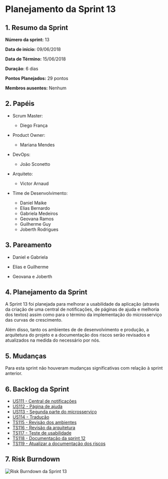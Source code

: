 # Planejamento da Sprint 13

## 1. Resumo da Sprint

__Número da sprint:__ 13

__Data de início:__ 09/06/2018

__Data de Término:__ 15/06/2018

__Duração__: 6 dias

__Pontos Planejados:__ 29 pontos

__Membros ausentes:__ Nenhum

## 2. Papéis

- Scrum Master:
  - Diego França

- Product Owner:
  - Mariana Mendes

- DevOps:
  - João Sconetto

- Arquiteto:
  - Victor Arnaud

- Time de Desenvolvimento:
  - Daniel Maike
  - Elias Bernardo
  - Gabriela Medeiros
  - Geovana Ramos
  - Guilherme Guy
  - Joberth Rodrigues

## 3. Pareamento

- Daniel e Gabriela

- Elias e Guilherme

- Geovana e Joberth

## 4. Planejamento da Sprint

A Sprint 13 foi planejada para melhorar a usabilidade da aplicação (através da criação de uma central de notificações, de páginas de ajuda e melhoria dos textos) assim como para o término da implementação do microsserviço das curvas de crescimento.

Além disso, tanto os ambientes de de desenvolvimento e produção, a arquitetura do projeto e a documentação dos riscos serão revisados e atualizados na medida do necessário por nós.

## 5. Mudanças

Para esta sprint não houveram mudanças significativas com relação à sprint anterior.

## 6. Backlog da Sprint

- [US111 - Central de notificações](https://github.com/fga-gpp-mds/2018.1-Dr-Down/issues/267)
- [US112 - Página de ajuda](https://github.com/fga-gpp-mds/2018.1-Dr-Down/issues/269)
- [US113 - Segunda parte do microsserviço](https://github.com/fga-gpp-mds/2018.1-Dr-Down/issues/268)
- [US114 - Tradução](https://github.com/fga-gpp-mds/2018.1-Dr-Down/issues/270)
- [TS115 - Revisão dos ambientes](https://github.com/fga-gpp-mds/2018.1-Dr-Down/issues/271)
- [TS116 - Revisão da arquitetura](https://github.com/fga-gpp-mds/2018.1-Dr-Down/issues/272)
- [TS117 - Teste de usabilidade](https://github.com/fga-gpp-mds/2018.1-Dr-Down/issues/273)
- [TS118 - Documentação da sprint 12](https://github.com/fga-gpp-mds/2018.1-Dr-Down/issues/274)
- [TS119 - Atualizar a documentação dos riscos](https://github.com/fga-gpp-mds/2018.1-Dr-Down/issues/278)

## 7. Risk Burndown

![Risk Burndown da Sprint 13](https://uploaddeimagens.com.br/images/001/464/088/full/riscos_S13.png?1528937750)

